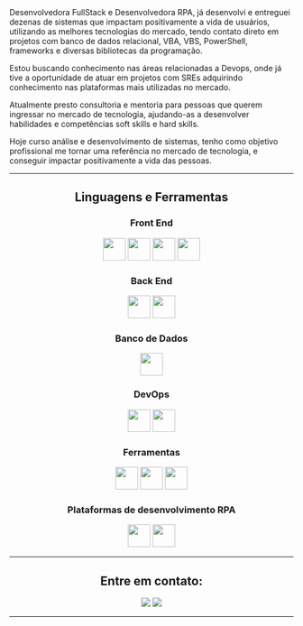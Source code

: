 <div>
Desenvolvedora FullStack e Desenvolvedora RPA, já desenvolvi e entreguei dezenas de sistemas que impactam positivamente a vida de usuários, utilizando as melhores tecnologias do mercado, tendo contato direto em projetos com banco de dados relacional, VBA, VBS, PowerShell, frameworks e diversas bibliotecas da programação.<br>

Estou buscando conhecimento nas áreas relacionadas a Devops, onde já tive a oportunidade de atuar em projetos com SREs adquirindo conhecimento nas plataformas mais utilizadas no mercado.<br>

Atualmente presto consultoria e mentoria para pessoas que querem ingressar no mercado de tecnologia, ajudando-as a desenvolver habilidades e competências soft skills e hard skills.<br>

Hoje curso análise e desenvolvimento de sistemas, tenho como objetivo profissional me tornar uma referência no mercado de tecnologia, e conseguir impactar positivamente a vida das pessoas.<br>
</div>
  
***************


<h2 align="center">Linguagens e Ferramentas</h2>
  <h3 align="center">Front End</h3>
  <p align="center">
    <img height="40" width="40" src="https://cdn.simpleicons.org/css3/1C6B94" /> 
    <img height="40" width="40" src="https://cdn.simpleicons.org/html5/1C6B94"/> 
    <img height="40" width="40" src="https://cdn.simpleicons.org/javascript/1C6B94"/> 
    <img height="40" width="40" src="https://logospng.org/wp-content/uploads/bootstrap.png"/>          
  </p>
  
  <h3 align="center">Back End</h3>
  <p align="center">
    <img height="40" width="40" src="https://cdn.simpleicons.org/nodedotjs/1C6B94"/> 
    <img height="40" width="40" src="https://img2.gratispng.com/20180715/sqc/kisspng-computer-icons-python-programming-language-5b4bc40bacaf27.5987581115316920437073.jpg"/>     
  </p>
  
  <h3 align="center">Banco de Dados</h3>
  <p align="center">
    <img height="40" width="40" src="https://cdn-icons-png.flaticon.com/512/29/29594.png"/>
  </p>
  
  <h3 align="center">DevOps</h3>
  <p align="center">
    <img height="40" width="40" src="https://cdn.simpleicons.org/amazonaws/1C6B94"/> 
    <img height="40" width="40" src="https://res.cloudinary.com/practicaldev/image/fetch/s--Rhei64j6--/c_imagga_scale,f_auto,fl_progressive,h_420,q_auto,w_1000/https://cdn.cycloid.io/s3fs-public/2020-05/terraform_logo_300.png"/>
                                                                                                          
  </p>
  
  <h3 align="center">Ferramentas</h3>
  <p align="center">
    <img height="40" width="40" src="https://cdn.simpleicons.org/visualstudio/1C6B94"/>    
    <img height="40" width="40" src="https://cdn.simpleicons.org/git/1C6B94"/> 
    <img height="40" width="40" src="https://img2.gratispng.com/20180414/fsq/kisspng-pycharm-integrated-development-environment-python-restart-5ad2617f2a9168.4877844315237369591744.jpg"/>
  </p>
  
  <h3 align="center">Plataformas de desenvolvimento RPA</h3>
  <p align="center">
    <img height="40" width="40" src="https://logos-download.com/wp-content/uploads/2021/01/UiPath_Logo-700x238.png"/>    
    <img height="40" width="40" src="https://mma.prnewswire.com/media/1179162/ElectroNeek_Logo.jpg?w=200"/> 
  </p>
  


***************

<h2 align="center">Entre em contato:</h2>
<p align="center">
<a href = "mailto:gabriellyalves401@gmail.com"><img src="https://img.shields.io/badge/Gmail-1C6B94?style=for-the-badge&logo=gmail&logoColor=white" target=" _blank"></a>
<a href="https://www.linkedin.com/in/gabrielly-alves-b7a367225/" target="_blank"><img src="https://img.shields.io/badge/-LinkedIn-1C6B94?style=for-the-badge&logo=linkedin&logoColor=white" target="_blank"></a>
</p>


   
***************

  
  
  
  
 





